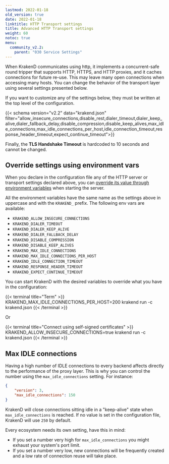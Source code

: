 ```yaml
---
lastmod: 2022-01-18
old_version: true
date: 2022-01-18
linktitle: HTTP Transport settings
title: Advanced HTTP Transport settings
weight: 60
notoc: true
menu:
  community_v2.2:
    parent: "030 Service Settings"
---
```

When KrakenD communicates using http, it implements a concurrent-safe round tripper that supports HTTP, HTTPS, and HTTP proxies, and it caches connections for future re-use. This may leave many open connections when accessing many hosts. You can change the behavior of the transport layer using several settings presented below.

If you want to customize any of the settings below, they must be written at the top level of the configuration.

{{< schema version="v2.2" data="krakend.json" filter="allow_insecure_connections,disable_rest,dialer_timeout,dialer_keep_alive,dialer_fallback_delay,disable_compression,disable_keep_alives,max_idle_connections,max_idle_connections_per_host,idle_connection_timeout,response_header_timeout,expect_continue_timeout">}}

Finally, the **TLS Handshake Timeout** is hardcoded to 10 seconds and cannot be changed.


## Override settings using environment vars
When you declare in the configuration file any of the HTTP server or transport settings declared above, you can [override its value through environment variables](/docs/v2.2/configuration/environment-vars/) when starting the server.

All the environment variables have the same name as the settings above in uppercase and with the `KRAKEND_` prefix. The following env vars are available:

- `KRAKEND_ALLOW_INSECURE_CONNECTIONS`
- `KRAKEND_DIALER_TIMEOUT`
- `KRAKEND_DIALER_KEEP_ALIVE`
- `KRAKEND_DIALER_FALLBACK_DELAY`
- `KRAKEND_DISABLE_COMPRESSION`
- `KRAKEND_DISABLE_KEEP_ALIVES`
- `KRAKEND_MAX_IDLE_CONNECTIONS`
- `KRAKEND_MAX_IDLE_CONNECTIONS_PER_HOST`
- `KRAKEND_IDLE_CONNECTION_TIMEOUT`
- `KRAKEND_RESPONSE_HEADER_TIMEOUT`
- `KRAKEND_EXPECT_CONTINUE_TIMEOUT`


You can start KrakenD with the desired variables to override what you have in the configuration:

{{< terminal title="Term" >}}
KRAKEND_MAX_IDLE_CONNECTIONS_PER_HOST=200 krakend run -c krakend.json
{{< /terminal >}}

Or

{{< terminal title="Connect using self-signed certificates" >}}
KRAKEND_ALLOW_INSECURE_CONNECTIONS=true krakend run -c krakend.json
{{< /terminal >}}


## Max IDLE connections
Having a high number of IDLE connections to every backend affects directly to the performance of the proxy layer. This is why you can control the number using the `max_idle_connections` setting. For instance:

```json
{
	"version": 3,
	"max_idle_connections": 150
}
```


KrakenD will close connections sitting idle in a "keep-alive" state when `max_idle_connections` is reached. If no value is set in the configuration file, KrakenD will use `250` by default.

Every ecosystem needs its own setting, have this in mind:

- If you set a number very high for `max_idle_connections` you might exhaust your system's port limit.
- If you set a number very low, new connections will be frequently created and a low rate of connection reuse will take place.
